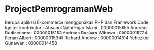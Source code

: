# ProjectPemrogramanWeb
berupa aplikasi E-commerce menggunakan PHP dan Framework Code Igniter 
kontributor :
  Ahsanul Qalbi Fajar Islami : 00000015655
	Andreas Budisetianto 	   : 00000015153
	Andreas Baskoro Wibowo     : 00000015724
	Ferian Albert		   : 00000015345
	Richard Andrew		   : 00000014914
	Yehezkiel Gunawan	   : 00000014458

